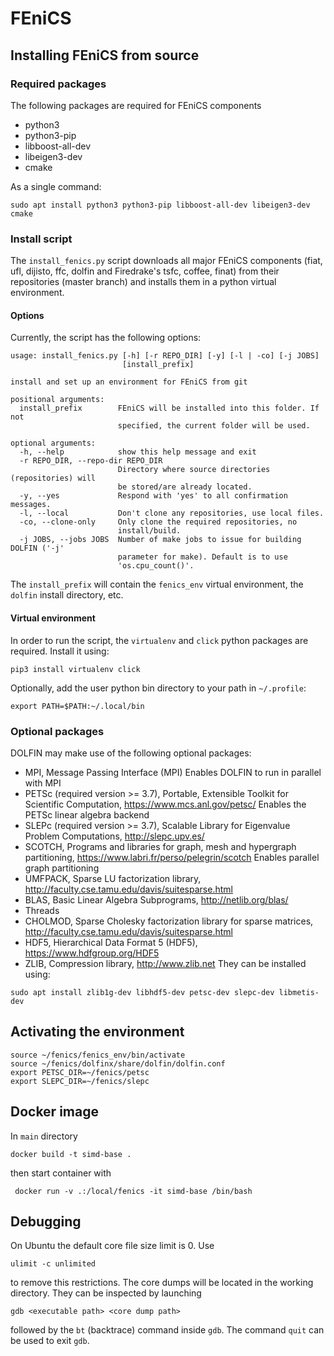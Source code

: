 # FEniCS 


## Installing FEniCS from source
### Required packages
The following packages are required for FEniCS components
 - python3
 - python3-pip
 - libboost-all-dev
 - libeigen3-dev
 - cmake

As a single command:
```
sudo apt install python3 python3-pip libboost-all-dev libeigen3-dev cmake
```

### Install script
The `install_fenics.py` script downloads all major FEniCS components (fiat, ufl, dijisto, ffc, dolfin and Firedrake's tsfc, coffee, finat) from their repositories (master branch) and installs them in a python virtual environment.

#### Options
Currently, the script has the following options:
```
usage: install_fenics.py [-h] [-r REPO_DIR] [-y] [-l | -co] [-j JOBS]
                         [install_prefix]

install and set up an environment for FEniCS from git

positional arguments:
  install_prefix        FEniCS will be installed into this folder. If not
                        specified, the current folder will be used.

optional arguments:
  -h, --help            show this help message and exit
  -r REPO_DIR, --repo-dir REPO_DIR
                        Directory where source directories (repositories) will
                        be stored/are already located.
  -y, --yes             Respond with 'yes' to all confirmation messages.
  -l, --local           Don't clone any repositories, use local files.
  -co, --clone-only     Only clone the required repositories, no
                        install/build.
  -j JOBS, --jobs JOBS  Number of make jobs to issue for building DOLFIN ('-j'
                        parameter for make). Default is to use
                        'os.cpu_count()'.
```
The `install_prefix` will contain the `fenics_env` virtual environment, the `dolfin` install directory, etc.

#### Virtual environment
In order to run the script, the `virtualenv` and `click` python packages are required. Install it using:
```
pip3 install virtualenv click
```
Optionally, add the user python bin directory to your path in `~/.profile`:
```
export PATH=$PATH:~/.local/bin
```

### Optional packages

DOLFIN may make use of the following optional packages:
 * MPI, Message Passing Interface (MPI)
   Enables DOLFIN to run in parallel with MPI
 * PETSc (required version >= 3.7), Portable, Extensible Toolkit for Scientific Computation, <https://www.mcs.anl.gov/petsc/>
   Enables the PETSc linear algebra backend
 * SLEPc (required version >= 3.7), Scalable Library for Eigenvalue Problem Computations, <http://slepc.upv.es/>
 * SCOTCH, Programs and libraries for graph, mesh and hypergraph partitioning, <https://www.labri.fr/perso/pelegrin/scotch>
   Enables parallel graph partitioning
 * UMFPACK, Sparse LU factorization library, <http://faculty.cse.tamu.edu/davis/suitesparse.html>
 * BLAS, Basic Linear Algebra Subprograms, <http://netlib.org/blas/>
 * Threads
 * CHOLMOD, Sparse Cholesky factorization library for sparse matrices, <http://faculty.cse.tamu.edu/davis/suitesparse.html>
 * HDF5, Hierarchical Data Format 5 (HDF5), <https://www.hdfgroup.org/HDF5>
 * ZLIB, Compression library, <http://www.zlib.net>
They can be installed using:
```
sudo apt install zlib1g-dev libhdf5-dev petsc-dev slepc-dev libmetis-dev
```

## Activating the environment
```
source ~/fenics/fenics_env/bin/activate
source ~/fenics/dolfinx/share/dolfin/dolfin.conf
export PETSC_DIR=~/fenics/petsc
export SLEPC_DIR=~/fenics/slepc
```

## Docker image

In `main` directory
```
docker build -t simd-base .
```
then start container with
```
 docker run -v .:/local/fenics -it simd-base /bin/bash
 ```

## Debugging

On Ubuntu the default core file size limit is 0. Use
```
ulimit -c unlimited
```
to remove this restrictions. The core dumps will be located in the working directory.
They can be inspected by launching
```
gdb <executable path> <core dump path>
```
followed by the `bt` (backtrace) command inside `gdb`. The command `quit` can be used to exit `gdb`.